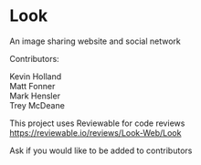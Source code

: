 # Look
An image sharing website and social network

Contributors:

Kevin Holland   
Matt Fonner  
Mark Hensler   
Trey McDeane

This project uses Reviewable for code reviews
https://reviewable.io/reviews/Look-Web/Look

Ask if you would like to be added to contributors

